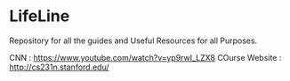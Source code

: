 # LifeLine
Repository for all the guides and Useful Resources for all Purposes.

CNN : https://www.youtube.com/watch?v=yp9rwI_LZX8
COurse Website : http://cs231n.stanford.edu/

      
